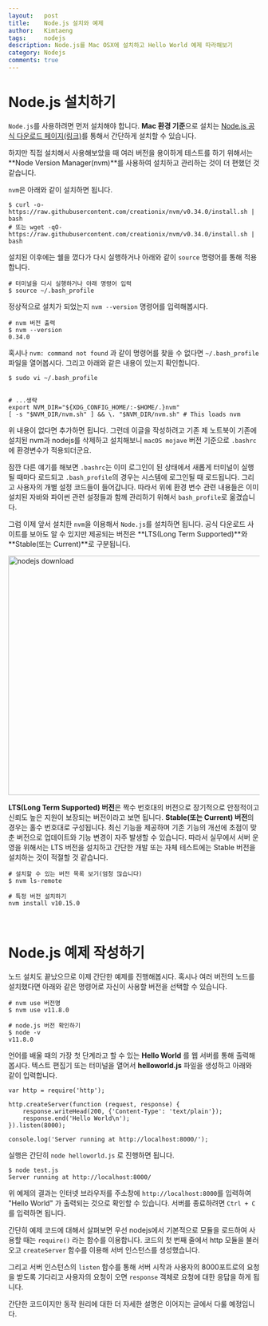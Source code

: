 ```yaml
---
layout:   post
title:    Node.js 설치와 예제
author:   Kimtaeng
tags: 	  nodejs 
description: Node.js를 Mac OSX에 설치하고 Hello World 예제 따라해보기
category: Nodejs
comments: true
---
```


# Node.js 설치하기

```Node.js```를 사용하려면 먼저 설치해야 합니다.
**Mac 환경 기준**으로 설치는 <a href="https://nodejs.org/ko/" rel="nofollow" target="_blank">
Node.js 공식 다운로드 페이지(링크)</a>를 통해서 간단하게 설치할 수 있습니다.

하지만 직접 설치해서 사용해보았을 때 여러 버전을 용이하게 테스트를 하기 위해서는 **Node Version Manager(nvm)**를
사용하여 설치하고 관리하는 것이 더 편했던 것 같습니다.

```nvm```은 아래와 같이 설치하면 됩니다.

<pre class="line-numbers"><code class="language-bash" data-start="1">$ curl -o- https://raw.githubusercontent.com/creationix/nvm/v0.34.0/install.sh | bash
# 또는 wget -qO- https://raw.githubusercontent.com/creationix/nvm/v0.34.0/install.sh | bash
</code></pre>

설치된 이후에는 쉘을 껐다가 다시 실행하거나 아래와 같이 ```source``` 명령어를 통해 적용합니다.
<pre class="line-numbers"><code class="language-bash" data-start="1"># 터미널을 다시 실행하거나 아래 명령어 입력
$ source ~/.bash_profile
</code></pre>

정상적으로 설치가 되었는지 ```nvm --version``` 명령어를 입력해봅시다.
<pre class="line-numbers"><code class="language-bash" data-start="1"># nvm 버전 출력
$ nvm --version
0.34.0
</code></pre>

혹시나 ```nvm: command not found``` 과 같이 명령어를 찾을 수 없다면 ```~/.bash_profile``` 파일을 열어봅시다.
그리고 아래와 같은 내용이 있는지 확인합니다.

<pre class="line-numbers"><code class="language-bash" data-start="1">$ sudo vi ~/.bash_profile


# ...생략
export NVM_DIR="${XDG_CONFIG_HOME/:-$HOME/.}nvm"
[ -s "$NVM_DIR/nvm.sh" ] && \. "$NVM_DIR/nvm.sh" # This loads nvm
</code></pre>

위 내용이 없다면 추가하면 됩니다. 그런데 이글을 작성하려고 기존 제 노트북이 기존에 설치된 nvm과 nodejs를 삭제하고 설치해보니
```macOS mojave``` 버전 기준으로 ```.bashrc```에 환경변수가 적용되더군요.

잠깐 다른 얘기를 해보면 ```.bashrc```는 이미 로그인이 된 상태에서 새롭게 터미널이 실행될 때마다 로드되고
```.bash_profile```의 경우는 시스템에 로그인될 때 로드됩니다. 그리고 사용자의 개별 설정 코드들이 들어갑니다.
따라서 위에 환경 변수 관련 내용들은 이미 설치된 자바와 파이썬 관련 설정들과 함께 관리하기 위해서 ```bash_profile```로 옮겼습니다. 

그럼 이제 앞서 설치한 ```nvm```을 이용해서 ```Node.js```를 설치하면 됩니다.
공식 다운로드 사이트를 보아도 알 수 있지만 제공되는 버전은 **LTS(Long Term Supported)**와 **Stable(또는 Current)**로 구분됩니다.

<img class="post_image" src="{{ site.baseurl }}/img/post/2019-01-02-nodejs-install-osx-1.png" width="600" height="480" alt="nodejs download"/>

**LTS(Long Term Supported) 버전**은 짝수 번호대의 버전으로 장기적으로 안정적이고 신뢰도 높은 지원이 보장되는 버전이라고 보면 됩니다.
**Stable(또는 Current) 버전**의 경우는 홀수 번호대로 구성됩니다. 최신 기능을 제공하며 기존 기능의 개선에 초점이 맞춘 버전으로
업데이트와 기능 변경이 자주 발생할 수 있습니다. 따라서 실무에서 서버 운영을 위해서는 LTS 버전을 설치하고 간단한 개발 또는 
자체 테스트에는 Stable 버전을 설치하는 것이 적절할 것 같습니다.

<pre class="line-numbers"><code class="language-bash" data-start="1"># 설치할 수 있는 버전 목록 보기(엄청 많습니다)
$ nvm ls-remote

# 특정 버전 설치하기
nvm install v10.15.0
</code></pre>

<br/>

# Node.js 예제 작성하기

노드 설치도 끝났으므로 이제 간단한 예제를 진행해봅시다. 혹시나 여러 버전의 노드를 설치했다면
아래와 같은 명령어로 자신이 사용할 버전을 선택할 수 있습니다.

<pre class="line-numbers"><code class="language-bash" data-start="1"># nvm use 버전명
$ nvm use v11.8.0

# node.js 버전 확인하기
$ node -v
v11.8.0
</code></pre>

언어를 배울 때의 가장 첫 단계라고 할 수 있는 **Hello World** 를 웹 서버를 통해 출력해봅시다.
텍스트 편집기 또는 터미널을 열어서 **helloworld.js** 파일을 생성하고 아래와 같이 입력합니다.

<pre class="line-numbers"><code class="language-javascript" data-start="1">var http = require('http');

http.createServer(function (request, response) {
    response.writeHead(200, {'Content-Type': 'text/plain'});
    response.end('Hello World\n');
}).listen(8000);

console.log('Server running at http://localhost:8000/');
</code></pre>

실행은 간단히 ```node helloworld.js``` 로 진행하면 됩니다.
<pre class="line-numbers"><code class="language-bash" data-start="1">$ node test.js 
Server running at http://localhost:8000/
</code></pre>

위 예제의 결과는 인터넷 브라우저를 주소창에 ```http://localhost:8000```를 입력하여 "Hello World" 가 출력되는 것으로
확인할 수 있습니다. 서버를 종료하려면 ```Ctrl + C``` 를 입력하면 됩니다.

간단히 예제 코드에 대해서 살펴보면 우선 nodejs에서 기본적으로 모듈을 로드하여 사용할 때는 ```require()``` 라는 함수를 이용합니다.
코드의 첫 번째 줄에서 http 모듈을 불러오고 ```createServer``` 함수를 이용해 서버 인스턴스를 생성했습니다.

그리고 서버 인스턴스의 ```listen``` 함수를 통해 서버 시작과 사용자의 8000포트로의 요청을 받도록 기다리고
사용자의 요청이 오면 ```response``` 객체로 요청에 대한 응답을 하게 됩니다.

간단한 코드이지만 동작 원리에 대한 더 자세한 설명은 이어지는 글에서 다룰 예정입니다.